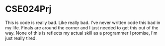 # CSE024Prj

This is code is really bad. Like really bad. I've never written code this bad in my life. Finals are around the corner and I just needed to get this out of the way. None of this is reflects my actual skill as a programmer I promise, I'm just really tired.
